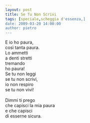 ```yaml
---
layout: post
title: Se Tu Non Scrivi
tags: [speciale,scheggia d'essenza,]
date: 2009-03-20 14:00:00
author: pietro
---
```

E io ho paura,<br/>così tanta paura.<br/>Lo ammetti<br/>a denti stretti<br/>tremando<br/>ho paura!<br/>Se tu non leggi<br/>se tu non scrivi,<br/>io non respiro<br/>se tu non vivi!<br/><br/>Dimmi ti prego<br/>che capisci la mia paura<br/>e che capisci<br/>di esserne sicura.
